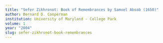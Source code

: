 ```yaml
---
title: "Sefer Zikhronot: Book of Remembrances by Samuel Aboab (1650)"
author: Bernard D. Cooperman
institution: University of Maryland - College Park
volume: 1
year: "2004"
slug: sefer-zikhronot-book-remembrances
---
```

